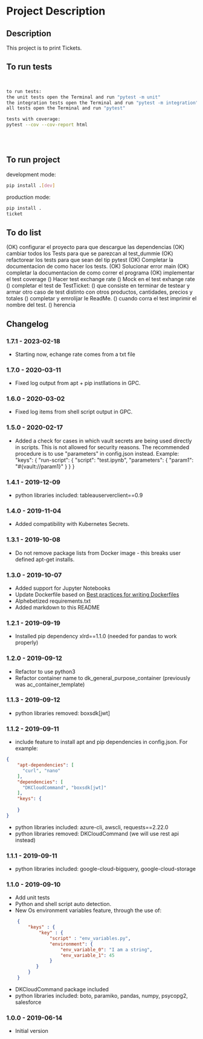 # Project Description

## Description
This project is to print Tickets.

## To run tests

``` bash


to run tests:
the unit tests open the Terminal and run "pytest -m unit" 
the integration tests open the Terminal and run "pytest -m integration"
all tests open the Terminal and run "pytest"

tests with coverage:
pytest --cov --cov-report html


 
```
## To run project
development mode:
``` bash
pip install .[dev]

``` 
production mode:
``` bash
pip install .
ticket
``` 

## To do list
(OK) configurar el proyecto para que descargue las dependencias
(OK) cambiar todos los Tests para que se parezcan al test_dummie
(OK) refactorear los tests para que sean del tip pytest
(OK) Completar la documentacion de como hacer los tests.
(OK) Solucionar error main
(OK) completar la documentacion de como correr el programa
(OK) implementar el test coverage
() Hacer test exchange rate
() Mock en el test exhange rate
() completar el test de TestTicket:
() que consiste en terminar de testear  y armar otro caso de test distinto con otros productos, cantidades, precios y totales
() completar  y emrolijar le ReadMe.
() cuando corra el test imprimir el nombre del test.
() herencia

## Changelog

### 1.7.1 - 2023-02-18
* Starting now, echange rate comes from a txt file 

### 1.7.0 - 2020-03-11
* Fixed log output from apt + pip instllations in GPC.

### 1.6.0 - 2020-03-02
* Fixed log items from shell script output in GPC.

### 1.5.0 - 2020-02-17
* Added a check for cases in which vault secrets are being used directly in scripts.
This is not allowed for security reasons. The recommended procedure is to use "parameters" in config.json instead.
Example:
    "keys": {
        "run-script": {
            "script": "test.ipynb",
            "parameters": {
                "param1": "#{vault://param1}"
            }
        }
    }

### 1.4.1 - 2019-12-09
* python libraries included: tableauserverclient==0.9

### 1.4.0 - 2019-11-04
* Added compatibility with Kubernetes Secrets.

### 1.3.1 - 2019-10-08
* Do not remove package lists from Docker image - this breaks user defined apt-get installs.

### 1.3.0 - 2019-10-07
* Added support for Jupyter Notebooks
* Update Dockerfile based on [Best practices for writing Dockerfiles](https://docs.docker.com/develop/develop-images/dockerfile_best-practices/)
* Alphebetized requirements.txt
* Added markdown to this README

### 1.2.1 - 2019-09-19
* Installed pip dependency xlrd==1.1.0 (needed for pandas to work properly)

### 1.2.0 - 2019-09-12
* Refactor to use python3
* Refactor container name to dk_general_purpose_container (previously was ac_container_template)

### 1.1.3 - 2019-09-12
* python libraries removed: boxsdk[jwt]

### 1.1.2 - 2019-09-11
* include feature to install apt and pip dependencies in config.json. For example:
```json
{
    "apt-dependencies": [
      "curl", "nano"
    ],
    "dependencies": [
      "DKCloudCommand", "boxsdk[jwt]"
    ],
    "keys": {
        
    }
}
```

* python libraries included: azure-cli, awscli, requests==2.22.0
* python libraries removed: DKCloudCommand (we will use rest api instead)

### 1.1.1 - 2019-09-11
* python libraries included: google-cloud-bigquery, google-cloud-storage

### 1.1.0 - 2019-09-10
* Add unit tests
* Python and shell script auto detection.
* New Os environment variables feature, through the use of:
```json
    {
        "keys" : {
            "key" : {
                "script" : "env_variables.py",
                "environment": {
                    "env_variable_0": "I am a string",
                    "env_variable_1": 45
                }
           }
        }
    }
```    
* DKCloudCommand package included
* python libraries included: boto, paramiko, pandas, numpy, psycopg2, salesforce

### 1.0.0 - 2019-06-14
* Initial version

